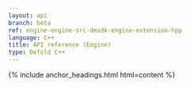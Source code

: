 ```yaml
---
layout: api
branch: beta
ref: engine-engine-src-dmsdk-engine-extension-hpp
language: C++
title: API reference (Engine)
type: Defold C++
---
```

{% include anchor_headings.html html=content %}